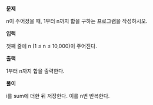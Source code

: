**문제**

n이 주어졌을 때, 1부터 n까지 합을 구하는 프로그램을 작성하시오.

**입력**

첫째 줄에 n (1 ≤ n ≤ 10,000)이 주어진다.

**출력**

1부터 n까지 합을 출력한다.

**풀이**

 i를 sum에 더한 뒤 저장한다. 이를 n번 반복한다.
